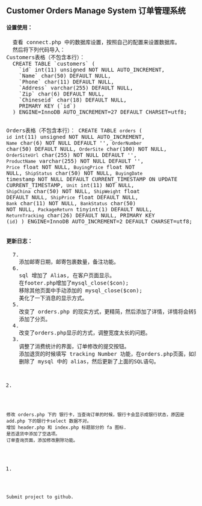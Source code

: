 <h2>Customer Orders Manage System 订单管理系统</h2>
<h4>设置使用：</h4>
<pre>
  查看 connect.php 中的数据库设置，按照自己的配置来设置数据库。
  然后将下列代码导入：
Customers表格（不包含本行）：
  CREATE TABLE `customers` (
    `id` int(11) unsigned NOT NULL AUTO_INCREMENT,
    `Name` char(50) DEFAULT NULL,
    `Phone` char(11) DEFAULT NULL,
    `Address` varchar(255) DEFAULT NULL,
    `Zip` char(6) DEFAULT NULL,
    `Chineseid` char(18) DEFAULT NULL,
    PRIMARY KEY (`id`)
  ) ENGINE=InnoDB AUTO_INCREMENT=27 DEFAULT CHARSET=utf8;

Orders表格（不包含本行）：
  CREATE TABLE `orders` (
    `id` int(11) unsigned NOT NULL AUTO_INCREMENT,
    `Name` char(6) NOT NULL DEFAULT '',
    `OrderNumber` char(50) DEFAULT NULL,
    `OrderSite` char(100) NOT NULL,
    `OrderSiteUrl` char(255) NOT NULL DEFAULT '',
    `ProductName` varchar(255) NOT NULL DEFAULT '',
    `Price` float NOT NULL,
    `BuyingPrice` float NOT NULL,
    `ShipStatus` char(50) NOT NULL,
    `BuyingDate` timestamp NOT NULL DEFAULT CURRENT_TIMESTAMP ON UPDATE CURRENT_TIMESTAMP,
    `Unit` int(11) NOT NULL,
    `ShipChina` char(50) NOT NULL,
    `ShipWeight` float DEFAULT NULL,
    `ShipPrice` float DEFAULT NULL,
    `Bank` char(11) NOT NULL,
    `BankStatus` char(50) NOT NULL,
    `PackageReturn` tinyint(1) DEFAULT NULL,
    `ReturnTracking` char(26) DEFAULT NULL,
    PRIMARY KEY (`id`)
  ) ENGINE=InnoDB AUTO_INCREMENT=2 DEFAULT CHARSET=utf8;
</pre>

<h4>更新日志：</h4>
<pre>
  7.
    添加邮寄日期，邮寄包裹数量，备注功能。
  6.
    sql 增加了 Alias, 在客户页面显示。
    在footer.php增加了mysql_close($con);
    移除其他页面中手动添加的 mysql_close($con);
    美化了一下消息的显示方式。
  5.
    改变了 orders.php 的现实方式，更精简，然后添加了详情，详情将会转到 order_detail.php，在这个页面更详细的查看订单。
    添加了分页。
  4.
    改变了orders.php显示的方式，调整宽度太长的问题。
  3.
    调整了消费统计的界面，订单修改的提交按钮。
    添加退货的时候填写 tracking Number 功能，在orders.php页面，如果已经退货，将显示一个连接，点击后自动跳转到谷歌+tracking Number。
    删除了 mysql 中的 alias，然后更新了上面的SQL语句。

  2.
    修改 orders.php 下的 银行卡，当查询订单的时候，银行卡会显示成银行状态，原因是 add.php 下的银行卡select 数据不对。
    增加 header.php 和 index.php 标题部分的 fa 图标.
    是否退货中添加了空选项。
    订单查询页面，添加修改删除功能。

  1.
    Submit project to github.
</pre>
